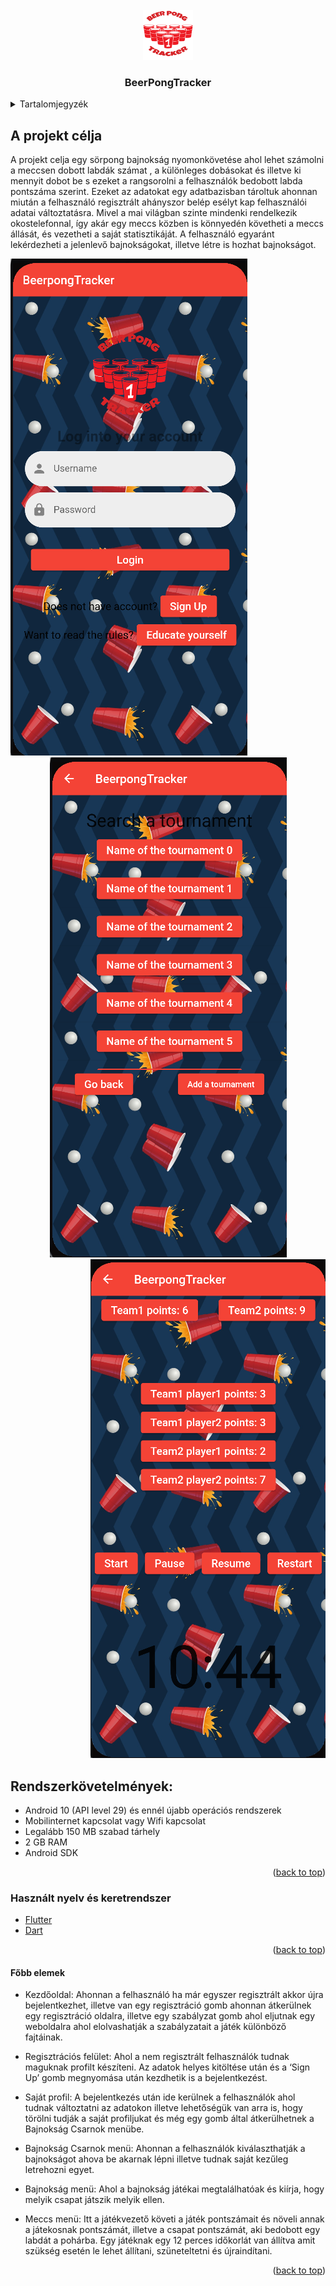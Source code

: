 <div id="top"></div>

<!-- PROJECT LOGO -->
<br />
<div align="center">
    <img src="assets/images/logo.png" alt="Logo" width="80" height="80">
  <h3 align="center">BeerPongTracker</h3>
</div>


<!-- TABLE OF CONTENTS -->
<details>
  <summary>Tartalomjegyzék</summary>
  <ol>
    <li>
      <a href="#A projekt célja">A projekt célja</a>
    </li>
    <li><a href="#Rendszerkövetelmények">Rendszerkövetelmények</a></li>
    <li><a href="#Használt nyelv és keretrendszer">Használt nyelv és keretrendszer</a></li>
    <li><a href="#Főbb elemek">Főbb elemek</a></li>
  </ol>
</details>

<!-- ABOUT THE PROJECT -->
## A projekt célja

A projekt celja egy sörpong  bajnokság nyomonkövetése ahol lehet számolni a meccsen dobott labdák számat , a különleges dobásokat és illetve ki mennyit dobot be s ezeket a rangsorolni a felhasználók bedobott labda pontszáma szerint. Ezeket az adatokat egy adatbazisban tároltuk ahonnan miután a felhasználó regisztrált ahányszor belép esélyt kap felhasználói adatai változtatásra. Mivel a mai világban szinte mindenki rendelkezik okostelefonnal, így akár egy meccs közben is könnyedén követheti a meccs állását, és vezetheti a saját statisztikáját. A felhasználó egyaránt lekérdezheti a jelenlevő bajnokságokat, illetve létre is hozhat bajnokságot.


<div align="left">
    <img src="assets/images/screen1.png" alt="Logo">
</div>
<div align="center">
    <img src="assets/images/screen2.png" alt="Logo">
</div>
<div align="right">
    <img src="assets/images/screen3.png" alt="Logo">
</div>

## Rendszerkövetelmények:
* Android 10 (API level 29) és ennél újabb operációs rendszerek
* Mobilinternet kapcsolat vagy Wifi kapcsolat
* Legalább 150 MB szabad tárhely
* 2 GB RAM
* Android SDK


<p align="right">(<a href="#top">back to top</a>)</p>

### Használt nyelv és keretrendszer

* [Flutter](https://flutter.dev/)
* [Dart](https://dart.dev/)

<p align="right">(<a href="#top">back to top</a>)</p>

#### Főbb elemek

* Kezdőoldal: Ahonnan a felhasználó ha már egyszer regisztrált akkor újra bejelentkezhet, illetve van egy regisztráció gomb ahonnan átkerülnek egy regisztráció oldalra, illetve egy szabályzat gomb ahol eljutnak egy weboldalra ahol elolvashatják a szabályzatait a játék különböző fajtáinak.

* Regisztrációs felület: Ahol a nem regisztrált felhasználók tudnak maguknak profilt készíteni. Az adatok helyes kitöltése után és a ‘Sign Up’ gomb megnyomása után kezdhetik is a bejelentkezést.

* Saját profil: A bejelentkezés után ide kerülnek a felhasználók ahol tudnak változtatni az adatokon illetve lehetőségük van arra is, hogy törölni tudják a saját profiljukat és még egy gomb által átkerülhetnek a Bajnokság Csarnok menübe.

* Bajnokság Csarnok menü: Ahonnan a felhasználók kiválaszthatják a bajnokságot ahova be akarnak lépni illetve tudnak saját kezűleg letrehozni egyet.

* Bajnokság menü: Ahol a bajnokság játékai megtalálhatóak és kiírja, hogy melyik csapat játszik melyik ellen.

* Meccs menü: Itt a játékvezető követi a játék pontszámait és növeli annak a játekosnak pontszámát, illetve a csapat pontszámát, aki bedobott egy labdát a pohárba. Egy játéknak egy 12 perces időkorlát van állítva amit szükség esetén le lehet állítani, szüneteltetni és újraindítani.

<p align="right">(<a href="#top">back to top</a>)</p>